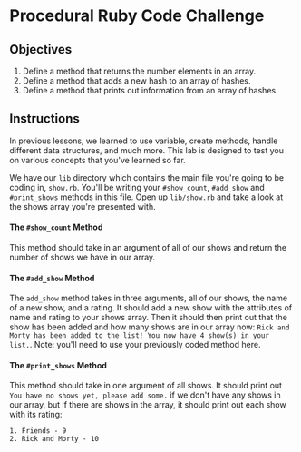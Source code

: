 # Procedural Ruby Code Challenge

## Objectives
1. Define a method that returns the number elements in an array.
2. Define a method that adds a new hash to an array of hashes.
3. Define a method that prints out information from an array of hashes.

## Instructions
In previous lessons, we learned to use variable, create methods, handle different data structures, and much more. This lab is designed to test you on various concepts that you've learned so far.

We have our `lib` directory which contains the main file you're going to be coding in, `show.rb`. You'll be writing your `#show_count`, `#add_show` and `#print_shows` methods in this file.
Open up `lib/show.rb` and take a look at the shows array you're presented with.

#### The `#show_count` Method
This method should take in an argument of all of our shows and return the number of shows we have in our array.

#### The `#add_show` Method
The `add_show` method takes in three arguments, all of our shows, the name of a new show, and a rating. It should add a new show with the attributes of name and rating to your shows array. Then it should then print out that the show has been added and how many shows are in our array now: `Rick and Morty has been added to the list! You now have 4 show(s) in your list.`. Note: you'll need to use your previously coded method here.

#### The `#print_shows` Method
This method should take in one argument of all shows. It should print out `You have no shows yet, please add some.` if we don't have any shows in our array, but if there are shows in the array, 
it should print out each show with its rating:
```
1. Friends - 9
2. Rick and Morty - 10
```

